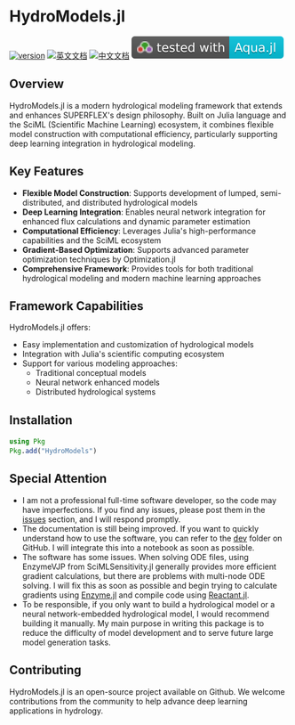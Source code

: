# HydroModels.jl

[![version](https://docs.juliahub.com/HydroModels/version.svg)](https://juliahub.com/ui/Packages/General/HydroModels)
[![英文文档](https://img.shields.io/badge/docs-dev-blue.svg)](https://chooron.github.io/HydroModels.jl/dev/)
[![中文文档](https://img.shields.io/badge/docs-zh-red.svg)](https://chooron.github.io/HydroModels.jl/dev-zh/)
[![Aqua](https://raw.githubusercontent.com/JuliaTesting/Aqua.jl/master/badge.svg)](https://github.com/JuliaTesting/Aqua.jl)

## Overview

HydroModels.jl is a modern hydrological modeling framework that extends and enhances SUPERFLEX's design philosophy. Built on Julia language and the SciML (Scientific Machine Learning) ecosystem, it combines flexible model construction with computational efficiency, particularly supporting deep learning integration in hydrological modeling.

## Key Features

- **Flexible Model Construction**: Supports development of lumped, semi-distributed, and distributed hydrological models
- **Deep Learning Integration**: Enables neural network integration for enhanced flux calculations and dynamic parameter estimation
- **Computational Efficiency**: Leverages Julia's high-performance capabilities and the SciML ecosystem
- **Gradient-Based Optimization**: Supports advanced parameter optimization techniques by Optimization.jl
- **Comprehensive Framework**: Provides tools for both traditional hydrological modeling and modern machine learning approaches

## Framework Capabilities

HydroModels.jl offers:
- Easy implementation and customization of hydrological models
- Integration with Julia's scientific computing ecosystem
- Support for various modeling approaches:
  - Traditional conceptual models
  - Neural network enhanced models
  - Distributed hydrological systems

## Installation

```julia
using Pkg
Pkg.add("HydroModels")
```

## Special Attention

- I am not a professional full-time software developer, so the code may have imperfections. If you find any issues, please post them in the [issues](https://github.com/chooron/HydroModels.jl/issues) section, and I will respond promptly.
- The documentation is still being improved. If you want to quickly understand how to use the software, you can refer to the [dev](https://github.com/chooron/HydroModels.jl/tree/main/dev) folder on GitHub. I will integrate this into a notebook as soon as possible.
- The software has some issues. When solving ODE files, using EnzymeVJP from SciMLSensitivity.jl generally provides more efficient gradient calculations, but there are problems with multi-node ODE solving. I will fix this as soon as possible and begin trying to calculate gradients using [Enzyme.jl](https://github.com/EnzymeAD/Enzyme.jl) and compile code using [Reactant.jl](https://github.com/EnzymeAD/Reactant.jl).
- To be responsible, if you only want to build a hydrological model or a neural network-embedded hydrological model, I would recommend building it manually. My main purpose in writing this package is to reduce the difficulty of model development and to serve future large model generation tasks.

## Contributing

HydroModels.jl is an open-source project available on Github. We welcome contributions from the community to help advance deep learning applications in hydrology.
